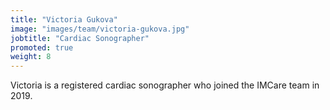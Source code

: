 ```yaml
---
title: "Victoria Gukova"
image: "images/team/victoria-gukova.jpg"
jobtitle: "Cardiac Sonographer"
promoted: true
weight: 8
---
```


Victoria is a registered cardiac sonographer who joined the IMCare team in 2019.